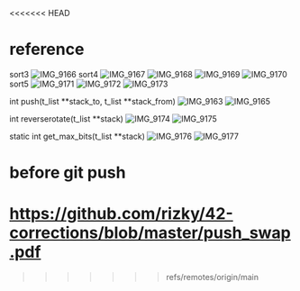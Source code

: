 <<<<<<< HEAD
# reference

sort3
![IMG_9166](https://user-images.githubusercontent.com/25191724/225422713-2753337c-0a9a-4adc-9ce4-6a5434661cee.png)
sort4
![IMG_9167](https://user-images.githubusercontent.com/25191724/225422717-3272e5f2-4781-4e9d-843b-b6ef0510dc07.png)
![IMG_9168](https://user-images.githubusercontent.com/25191724/225422720-02368ba9-e4df-4905-a817-a91872ce3c61.png)
![IMG_9169](https://user-images.githubusercontent.com/25191724/225422722-c146ba32-c0df-4a3c-b4ac-e9e6450f70b8.png)
![IMG_9170](https://user-images.githubusercontent.com/25191724/225422726-62851dcd-6edb-4586-903f-6efa34f17756.png)
sort5
![IMG_9171](https://user-images.githubusercontent.com/25191724/225422728-4b90f158-b57c-4d13-af8f-89f14f70e9df.png)
![IMG_9172](https://user-images.githubusercontent.com/25191724/225422730-fa0c0de0-e853-4b2e-b59f-3c43e43d3df7.png)
![IMG_9173](https://user-images.githubusercontent.com/25191724/225422732-0060cccc-22aa-4247-bda7-73ae08541632.png)

int	push(t_list **stack_to, t_list **stack_from)
![IMG_9163](https://user-images.githubusercontent.com/25191724/225420501-b614e444-674d-462f-b572-588610e4ca81.png)
![IMG_9165](https://user-images.githubusercontent.com/25191724/225421329-aece8604-d251-47f3-bd75-56d2c030a720.png)

int	reverserotate(t_list **stack)
![IMG_9174](https://user-images.githubusercontent.com/25191724/225429028-2682c29e-3abf-44d3-b3b7-8a4b0b1e78b7.png)
![IMG_9175](https://user-images.githubusercontent.com/25191724/225429031-0dab5e8f-28ac-4e51-b995-e9f9a8f23268.png)

static int  get_max_bits(t_list **stack)
![IMG_9176](https://user-images.githubusercontent.com/25191724/225447099-93ea3fa9-9715-4ae8-89f8-44f1e6570f9e.png)
![IMG_9177](https://user-images.githubusercontent.com/25191724/225447102-eab550b7-8cfd-4485-bb46-0eadeecb984e.png)


# before git push

https://github.com/rizky/42-corrections/blob/master/push_swap.pdf
=======
>>>>>>> refs/remotes/origin/main


